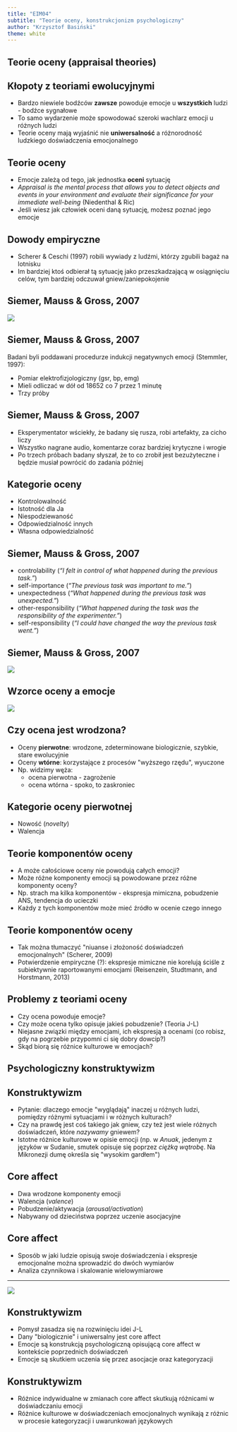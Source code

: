 ```yaml
---
title: "EIM04"
subtitle: "Teorie oceny, konstrukcjonizm psychologiczny"
author: "Krzysztof Basiński"
theme: white
---
```


## Teorie oceny (appraisal theories)

## Kłopoty z teoriami ewolucyjnymi

- Bardzo niewiele bodźców **zawsze** powoduje emocje u **wszystkich** ludzi - bodźce sygnałowe
- To samo wydarzenie może spowodować szeroki wachlarz emocji u różnych ludzi
- Teorie oceny mają wyjaśnić nie **uniwersalność** a różnorodność ludzkiego doświadczenia emocjonalnego

## Teorie oceny

- Emocje zależą od tego, jak jednostka **oceni** sytuację
- *Appraisal is the mental process that allows you to detect objects and events in your environment and evaluate their significance for your immediate well-being* (Niedenthal & Ric)
- Jeśli wiesz jak człowiek oceni daną sytuację, możesz poznać jego emocje

## Dowody empiryczne 
- Scherer & Ceschi (1997) robili wywiady z ludźmi, którzy zgubili bagaż na lotnisku
- Im bardziej ktoś odbierał tą sytuację jako przeszkadzającą w osiągnięciu celów, tym bardziej odczuwał gniew/zaniepokojenie

## Siemer, Mauss & Gross, 2007

<img src="img/04_siemer.png">

## Siemer, Mauss & Gross, 2007

Badani byli poddawani procedurze indukcji negatywnych emocji (Stemmler, 1997): 

- Pomiar elektrofizjologiczny (gsr, bp, emg)
- Mieli odliczać w dół od 18652 co 7 przez 1 minutę
- Trzy próby

## Siemer, Mauss & Gross, 2007

- Eksperymentator wściekły, że badany się rusza, robi artefakty, za cicho liczy
- Wszystko nagrane audio, komentarze coraz bardziej krytyczne i wrogie
- Po trzech próbach badany słyszał, że to co zrobił jest bezużyteczne i będzie musiał powrócić do zadania później

## Kategorie oceny

- Kontrolowalność 
- Istotność dla Ja
- Niespodziewaność
- Odpowiedzialność innych
- Własna odpowiedzialność

## Siemer, Mauss & Gross, 2007

- controlability (*“I felt in control of what happened during the previous task.”*)
- self-importance (*“The previous task was important to me.”*)
- unexpectedness (*“What happened during the previous task was unexpected.”*)
- other-responsibility (*“What happened during the task was the responsibility of the experimenter.”*)
- self-responsibility (*“I could have changed the way the previous task went.”*)

## Siemer, Mauss & Gross, 2007

<img src="img/04_siemer_tabela.png">

## Wzorce oceny a emocje

<img src="img/04_patterns.png">

## Czy ocena jest wrodzona?

- Oceny **pierwotne**: wrodzone, zdeterminowane biologicznie, szybkie, stare ewolucyjnie
- Oceny **wtórne**: korzystające z procesów "wyższego rzędu", wyuczone
- Np. widzimy węża:
	+ ocena pierwotna - zagrożenie
	+ ocena wtórna - spoko, to zaskroniec

## Kategorie oceny pierwotnej

- Nowość (*novelty*)
- Walencja

## Teorie komponentów oceny

- A może całościowe oceny nie powodują całych emocji?
- Może różne komponenty emocji są powodowane przez różne komponenty oceny?
- Np. strach ma kilka komponentów - ekspresja mimiczna, pobudzenie ANS, tendencja do ucieczki
- Każdy z tych komponentów może mieć źródło w ocenie czego innego

## Teorie komponentów oceny

- Tak można tłumaczyć "niuanse i złożoność doświadczeń emocjonalnych" (Scherer, 2009)
- Potwierdzenie empiryczne (?): ekspresje mimiczne nie korelują ściśle z subiektywnie raportowanymi emocjami (Reisenzein, Studtmann, and Horstmann, 2013)



## Problemy z teoriami oceny

- Czy ocena powoduje emocje?
- Czy może ocena tylko opisuje jakieś pobudzenie? (Teoria J-L)
- Niejasne związki między emocjami, ich ekspresją a ocenami (co robisz, gdy na pogrzebie przypomni ci się dobry dowcip?)
- Skąd biorą się różnice kulturowe w emocjach?

## Psychologiczny konstruktywizm

## Konstruktywizm

- Pytanie: dlaczego emocje "wyglądają" inaczej u różnych ludzi, pomiędzy różnymi sytuacjami i w różnych kulturach?
- Czy na prawdę jest coś takiego jak gniew, czy też jest wiele różnych doświadczeń, które *nazywamy* gniewem?
- Istotne różnice kulturowe w opisie emocji (np. w *Anuak*, jedenym z języków w Sudanie, smutek opisuje się poprzez *ciężką wątrobę*. Na Mikronezji dumę określa się "wysokim gardłem")

## Core affect

- Dwa wrodzone komponenty emocji
- Walencja (*valence*)
- Pobudzenie/aktywacja (*arousal/activation*)
- Nabywany od dzieciństwa poprzez uczenie asocjacyjne

## Core affect

- Sposób w jaki ludzie opisują swoje doświadczenia i ekspresje emocjonalne można sprowadzić do dwóch wymiarów
- Analiza czynnikowa i skalowanie wielowymiarowe

---

<img src="img/04_core_affect.png">

## Konstruktywizm

- Pomysł zasadza się na rozwinięciu idei J-L
- Dany "biologicznie" i uniwersalny jest core affect
- Emocje są konstrukcją psychologiczną opisującą core affect w kontekście poprzednich doświadczeń
- Emocje są skutkiem uczenia się przez asocjacje oraz kategoryzacji

## Konstruktywizm

- Różnice indywidualne w zmianach core affect skutkują różnicami w doświadczaniu emocji
- Różnice kulturowe w doświadczeniach emocjonalnych wynikają z różnic w procesie kategoryzacji i uwarunkowań językowych